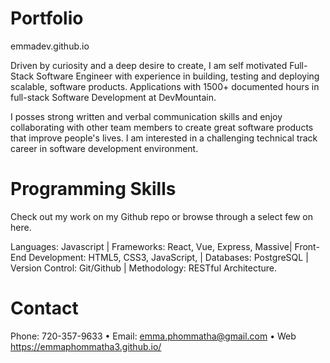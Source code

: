 # Portfolio
emmadev.github.io

Driven by curiosity and a deep desire to create, I am self motivated Full-Stack Software Engineer with experience in building, testing and deploying scalable, software products. Applications with 1500+ documented hours in full-stack Software Development at DevMountain.

I posses strong written and verbal communication skills and enjoy collaborating with other team members to create great software products that improve people's lives. I am interested in a challenging technical track career in software development environment.

# Programming Skills
Check out my work on my Github repo or browse through a select few on here.

Languages: Javascript | Frameworks: React, Vue, Express, Massive| Front-End Development: HTML5, CSS3, JavaScript, | Databases: PostgreSQL | Version Control: Git/Github | Methodology: RESTful Architecture.

# Contact
Phone: 720-357-9633 • Email: emma.phommatha@gmail.com • Web https://emmaphommatha3.github.io/
